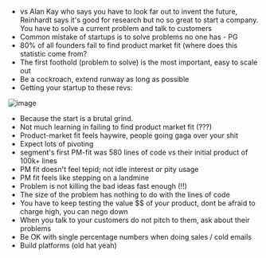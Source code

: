 * vs Alan Kay who says you have to look far out to invent the future, Reinhardt says it's good for research
but no so great to start a company. You have to solve a current problem and talk to customers
* Common mistake of startups is to solve problems no one has - PG
* 80% of all founders fail to find product market fit (where does this statistic come from?
* The first foothold (problem to solve) is the most important, easy to scale out
* Be a cockroach, extend runway as long as possible
* Getting your startup to these revs:

![image](https://user-images.githubusercontent.com/3739702/30375364-d8761a82-98ba-11e7-9d68-49204a4d0eb9.png)

* Because the start is a brutal grind. 
* Not much learning in failing to find product market fit (???) 
* Product-market fit feels haywire, people going gaga over your shit
* Expect lots of pivoting
* segment's first PM-fit was 580 lines of code vs their initial product of 100k+ lines
* PM fit doesn't feel tepid; not idle interest or pity usage
* PM fit feels like stepping on a landmine
* Problem is not killing the bad ideas fast enough (!!)
* The size of the problem has nothing to do with the lines of code 
* You have to keep testing the value $$ of your product, dont be afraid to charge high, you can nego down
* When you talk to your customers do not pitch to them, ask about their problems
* Be OK with single percentage numbers when doing sales / cold emails
* Build platforms (old hat yeah)
